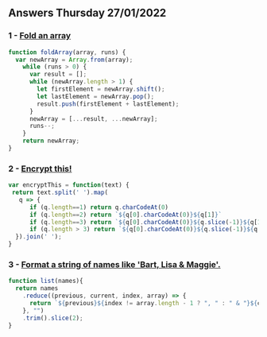 ## Answers Thursday 27/01/2022
### 1 - [Fold an array](https://www.codewars.com/kata/57ea70aa5500adfe8a000110)
```js
function foldArray(array, runs) {
  var newArray = Array.from(array);
    while (runs > 0) {
      var result = [];
      while (newArray.length > 1) {
        let firstElement = newArray.shift();
        let lastElement = newArray.pop();
        result.push(firstElement + lastElement);
      }
      newArray = [...result, ...newArray];
      runs--;
    }
    return newArray;
}
```

### 2 - [Encrypt this!](https://www.codewars.com/kata/5848565e273af816fb000449)
```js   
var encryptThis = function(text) {
 return text.split(' ').map(
   q => {
      if (q.length==1) return q.charCodeAt(0)
      if (q.length==2) return `${q[0].charCodeAt(0)}${q[1]}`
      if (q.length==3) return `${q[0].charCodeAt(0)}${q.slice(-1)}${q[1]}`
      if (q.length > 3) return `${q[0].charCodeAt(0)}${q.slice(-1)}${q.slice(2,-1)}${q[1]}`  
  }).join(' ');
}
```

### 3 - [Format a string of names like 'Bart, Lisa & Maggie'.](https://www.codewars.com/kata/53368a47e38700bd8300030d)
```js
function list(names){
  return names
    .reduce((previous, current, index, array) => {
      return `${previous}${index != array.length - 1 ? ", " : " & "}${current.name}`;
    }, "")
    .trim().slice(2);
}
```